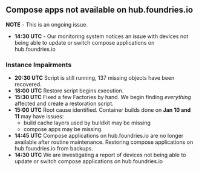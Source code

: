 ## Compose apps not available on hub.foundries.io

**NOTE** - This is an ongoing issue.

* **14:30 UTC** - Our monitoring system notices an issue with devices not being able to update or switch compose applications on hub.foundries.io

### Instance Impairments
* **20:30 UTC** Script is still running, 137 missing objects have been recovered.
* **18:00 UTC** Restore script begins execution.
* **15:30 UTC** Fixed a few Factories by hand. We begin finding *everything* affected and create a restoration script.
* **15:00 UTC** Root cause identified. Container builds done on **Jan 10 and 11** may have issues:
  * build cache layers used by buildkit may be missing
  * compose apps may be missing.
* **14:45 UTC** Compose applications on hub.foundries.io are no longer available after routine maintenance. Restoring compose applications on hub.foundries.io from backups.
* **14:30 UTC** We are investigating a report of devices not being able to update or switch compose applications on hub.foundries.io
```

